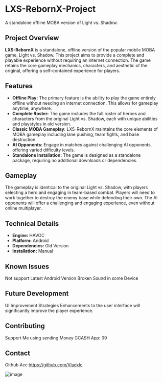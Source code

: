 # LXS-RebornX-Project

A standalone offline MOBA version of Light vs. Shadow.


## Project Overview

**LXS-RebornX** is a standalone, offline version of the popular mobile MOBA game, Light vs. Shadow.  This project aims to provide a complete and playable experience without requiring an internet connection.  The game retains the core gameplay mechanics, characters, and aesthetic of the original, offering a self-contained experience for players.


## Features

*   **Offline Play:** The primary feature is the ability to play the game entirely offline without needing an internet connection. This allows for gameplay anytime, anywhere.
*   **Complete Roster:** The game includes the full roster of heroes and characters from the original Light vs. Shadow, each with unique abilities and playstyles in old version.
*   **Classic MOBA Gameplay:**  LXS-RebornX maintains the core elements of MOBA gameplay including lane pushing, team fights, and base destruction.
*   **AI Opponents:**  Engage in matches against challenging AI opponents, offering varied difficulty levels.
*   **Standalone Installation:** The game is designed as a standalone package, requiring no additional downloads or dependencies.


## Gameplay

The gameplay is identical to the original Light vs. Shadow, with players selecting a hero and engaging in team-based combat.  Players will need to work together to destroy the enemy base while defending their own.  The AI opponents will offer a challenging and engaging experience, even without online multiplayer.


## Technical Details

*   **Engine:** HAVOC
*   **Platform:** Android
*   **Dependencies:** Old Version
*   **Installation:** Manual


## Known Issues
Not support Latest Android Version
Broken Sound in some Device



## Future Development
UI Improvement Strategies
Enhancements to the user interface will significantly improve the player experience.


## Contributing
Support Me using sending Money
GCASH App: 09


## Contact
Github Acc:https://github.com/Vladxlc

![image](https://github.com/user-attachments/assets/fa6bcbd5-695f-4317-bf5e-f9eb500ecef9)

